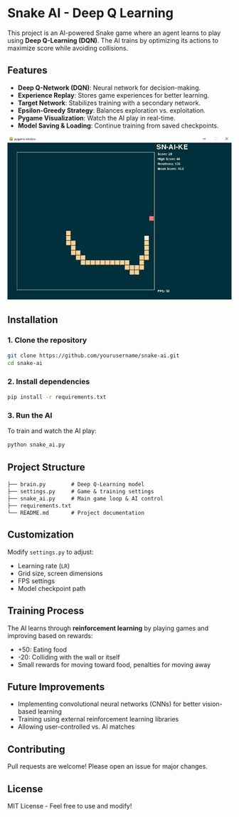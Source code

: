 # Snake AI - Deep Q Learning

This project is an AI-powered Snake game where an agent learns to play using **Deep Q-Learning (DQN)**. The AI trains by optimizing its actions to maximize score while avoiding collisions.

## Features
- **Deep Q-Network (DQN)**: Neural network for decision-making.
- **Experience Replay**: Stores game experiences for better learning.
- **Target Network**: Stabilizes training with a secondary network.
- **Epsilon-Greedy Strategy**: Balances exploration vs. exploitation.
- **Pygame Visualization**: Watch the AI play in real-time.
- **Model Saving & Loading**: Continue training from saved checkpoints.

![game_image](Screenshots/image.png)

## Installation
### 1. Clone the repository
```sh
git clone https://github.com/yourusername/snake-ai.git
cd snake-ai
```
### 2. Install dependencies
```sh
pip install -r requirements.txt
```
### 3. Run the AI
To train and watch the AI play:
```sh
python snake_ai.py
```

## Project Structure
```
├── brain.py        # Deep Q-Learning model
├── settings.py     # Game & training settings
├── snake_ai.py     # Main game loop & AI control
├── requirements.txt
└── README.md       # Project documentation
```

## Customization
Modify `settings.py` to adjust:
- Learning rate (`LR`)
- Grid size, screen dimensions
- FPS settings
- Model checkpoint path

## Training Process
The AI learns through **reinforcement learning** by playing games and improving based on rewards:
- +50: Eating food
- -20: Colliding with the wall or itself
- Small rewards for moving toward food, penalties for moving away

## Future Improvements
- Implementing convolutional neural networks (CNNs) for better vision-based learning
- Training using external reinforcement learning libraries
- Allowing user-controlled vs. AI matches

## Contributing
Pull requests are welcome! Please open an issue for major changes.

## License
MIT License - Feel free to use and modify!


